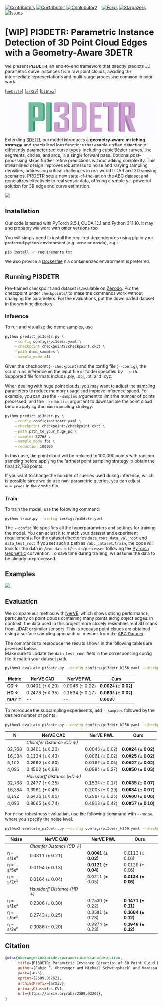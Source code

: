 [![Contributors][contributors-shield]][contributors-url]
[![Contributor1](https://github.com/fafraob.png?size=40)](https://github.com/fafraob)
[![Contributor2](https://github.com/MichaelSchwingshackl.png?size=40)](https://github.com/MichaelSchwingshackl)&nbsp;&nbsp;&nbsp;
[![Forks][forks-shield]][forks-url]
[![Stargazers][stars-shield]][stars-url]
[![Issues][issues-shield]][issues-url]




# [WIP] PI3DETR: Parametric Instance Detection of 3D Point Cloud Edges with a Geometry-Aware 3DETR



[contributors-shield]: https://img.shields.io/github/contributors/fafraob/pi3detr.svg?style=for-the-badge
[contributors-url]: https://github.com/fafraob/pi3detr/graphs/contributors
[forks-shield]: https://img.shields.io/github/forks/fafraob/pi3detr.svg?style=for-the-badge
[forks-url]: https://github.com/fafraob/pi3detr/network/members
[stars-shield]: https://img.shields.io/github/stars/fafraob/pi3detr.svg?style=for-the-badge
[stars-url]: https://github.com/fafraob/pi3detr/stargazers
[issues-shield]: https://img.shields.io/github/issues/fafraob/pi3detr.svg?style=for-the-badge
[issues-url]: https://github.com/fafraob/pi3detr/issues
[license-shield]: https://img.shields.io/github/license/fafraob/pi3detr.svg?style=for-the-badge
[license-url]: https://github.com/fafraob/pi3detr/blob/master/LICENSE




We present **PI3DETR**, an end-to-end framework that directly predicts 3D parametric curve instances from raw point clouds, avoiding the intermediate representations and multi-stage processing common in prior work.

[[`website`](https://fafraob.github.io/pi3detr/)] [[`arXiv`](https://arxiv.org/pdf/2509.03262)] [[`bibtex`](#citation)]

![](assets/pi3detr_logo_anim.gif)
Extending [3DETR](https://github.com/facebookresearch/3detr.git), our model introduces a **geometry-aware matching strategy** and specialized loss functions that enable unified detection of differently parameterized curve types, including cubic Bézier curves, line segments, circles, and arcs, in a single forward pass. Optional post-processing steps further refine predictions without adding complexity. This streamlined design improves robustness to noise and varying sampling densities, addressing critical challenges in real world LiDAR and 3D sensing scenarios. PI3DETR sets a new state-of-the-art on the ABC dataset and generalizes effectively to real sensor data, offering a simple yet powerful solution for 3D edge and curve estimation.

![](assets/architecture.png)

## Installation
Our code is tested with PyTorch 2.5.1, CUDA 12.1 and Python 3.11.10. It may and probably will work with other versions too.

You will simply need to install the required dependencies using pip in your preferred python environment (e.g. venv or conda), e.g.:

```bash
pip install -r requirements.txt
```
We also provide a [Dockerfile](Dockerfile) if a containerized environment is preferred.

## Running PI3DETR
Pre-trained checkpoint and dataset is available on [Zenodo](https://zenodo.org/records/16918246). Put the checkpoint under `checkpoints/` to make the commands work without changing the parameters. For the evaluations, put the downloaded dataset in the working directory.

### Inference
To run and visualize the demo samples, use
```bash
python predict_pi3detr.py \
    --config configs/pi3detr.yaml \
    --checkpoint checkpoints/checkpoint.ckpt \
    --path demo_samples \
    --sample_mode all
```
Given the checkpoint (`--checkpoint`) and the config file (`--config`), the script runs inference on the input file or folder specified by `--path`. Supported file formats include .ply, .obj, .pt, and .xyz.

When dealing with huge point clouds, you may want to adjust the sampling parameters to reduce memory usage and improve inference speed. For example, you can use the `--samples` argument to limit the number of points processed, and the `--reduction` argument to downsample the point cloud before applying the main sampling strategy.
```bash
python predict_pi3detr.py \
    --config configs/pi3detr.yaml \
    --checkpoint checkpoints/checkpoint.ckpt \
    --path path_to_your_huge_pc \
    --samples 32768 \
    --sample_mode fps \
    --reduction 100000
```
In this case, the point cloud will be reduced to 100,000 points with random sampling before applying the farthest point sampling strategy to obtain the final 32,768 points.

If you want to change the number of queries used during inference, which is possible since we do use non-parametric queries, you can adjust `num_preds` in the config file.

### Train
To train the model, use the following command:
```bash
python train.py --config configs/pi3detr.yaml
```
The `--config` file specifies all the hyperparameters and settings for training the model. You can adjust it to match your dataset and experiment requirements. For the dataset directories `data_root`, `data_val_root` and `data_test_root` if you set such a path as `/abc_dataset/train`, the code will look for the data in `/abc_dataset/train/processed` following the [PyTorch Geometric](https://github.com/pyg-team/pytorch_geometric) convention. To save time during training, we assume the data to be already preprocessed.


## Examples
![](assets/big_comparison.jpg)


## Evaluation
We compare our method with [NerVE](https://github.com/uhzoaix/NerVE), which shows strong performance, particularly on point clouds containing many points along object edges. In contrast, the data used in this project more closely resembles real 3D scans from LiDAR or similar sensors. This is because point clouds are obtained using a surface sampling approach on meshes from the [ABC Dataset](https://deep-geometry.github.io/abc-dataset/).


The commands to reproduce the results shown in the following tables are provided below.  
Make sure to update the `data_test_root` field in the corresponding config file to match your dataset path.

```bash
python3 evaluate_pi3detr.py --config configs/pi3detr_k256.yaml --checkpoint checkpoints/checkpoint.ckpt -v
```
| Metric        | NerVE CAD                          | NerVE PWL                          | **Ours**                           |
|---------------|------------------------------------|------------------------------------|------------------------------------|
| **CD ↓**      | 0.0401 (± 0.20)                    | 0.0046 (± 0.02)                    | **0.0024 (± 0.02)**                |
| **HD ↓**      | 0.2478 (± 0.35)                    | 0.1534 (± 0.17)                    | **0.0635 (± 0.07)**                |
| **mAP ↑**     | --                                 | --                                 | **0.8090**                         |


To reproduce the subsampling experiments, add `--samples` followed by the desired number of points.
```bash
python3 evaluate_pi3detr.py --config configs/pi3detr_k256.yaml --checkpoint checkpoints/checkpoint.ckpt -v --samples 4096
```

| **N**    | NerVE CAD             | NerVE PWL             | **Ours**            |
|----------|-----------------------|-----------------------|---------------------|
|          | *Chamfer Distance (CD ↓)* |                       |                     |
| 32,768   | 0.0401 (± 0.20)       | 0.0046 (± 0.02)       | **0.0024 (± 0.02)** |
| 16,384   | 0.1134 (± 0.43)       | 0.0061 (± 0.02)       | **0.0025 (± 0.02)** |
| 8,192    | 0.2882 (± 0.60)       | 0.0167 (± 0.04)       | **0.0027 (± 0.02)** |
| 4,096    | 0.4562 (± 0.68)       | 0.0984 (± 0.27)       | **0.0050 (± 0.03)** |
|          | *Hausdorff Distance (HD ↓)* |                   |                     |
| 32,768   | 0.2477 (± 0.35)       | 0.1534 (± 0.17)       | **0.0635 (± 0.07)** |
| 16,384   | 0.3961 (± 0.49)       | 0.2008 (± 0.20)       | **0.0634 (± 0.07)** |
| 8,192    | 0.6436 (± 0.66)       | 0.2987 (± 0.25)       | **0.0680 (± 0.08)** |
| 4,096    | 0.8665 (± 0.74)       | 0.4918 (± 0.42)       | **0.0857 (± 0.10)** |


For noise robustness evaluation, use the following command with `--noise`, where you specify the noise level.
```bash
python3 evaluate_pi3detr.py --config configs/pi3detr_k256.yaml --checkpoint checkpoints/checkpoint.ckpt -v --noise 2e2
```

| **Noise**       | NerVE CAD           | NerVE PWL           | **Ours**            |
|-----------------|---------------------|---------------------|---------------------|
|                 | *Chamfer Distance (CD ↓)* |                 |                     |
| η = s/1e³       | 0.0311 (± 0.21)     | **0.0061 (± 0.02)** | 0.0113 (± 0.06)     |
| η = s/5e²       | 0.0194 (± 0.13)     | **0.0121 (± 0.04)** | 0.0129 (± 0.06)     |
| η = s/2e²       | 0.0164 (± 0.04)     | 0.0211 (± 0.05)     | **0.0134 (± 0.06)** |
|                 | *Hausdorff Distance (HD ↓)* |              |                     |
| η = s/1e³       | 0.2306 (± 0.30)     | 0.2530 (± 0.22)     | **0.1471 (± 0.11)** |
| η = s/5e²       | 0.2743 (± 0.25)     | 0.3581 (± 0.23)     | **0.1684 (± 0.12)** |
| η = s/2e²       | 0.3086 (± 0.20)     | 0.3874 (± 0.23)     | **0.1946 (± 0.12)** |

## Citation

```bibtex
@misc{oberweger2025pi3detrparametricinstancedetection,
      title={PI3DETR: Parametric Instance Detection of 3D Point Cloud Edges with a Geometry-Aware 3DETR}, 
      author={Fabio F. Oberweger and Michael Schwingshackl and Vanessa Staderini},
      year={2025},
      eprint={2509.03262},
      archivePrefix={arXiv},
      primaryClass={cs.CV},
      url={https://arxiv.org/abs/2509.03262}, 
}

```
